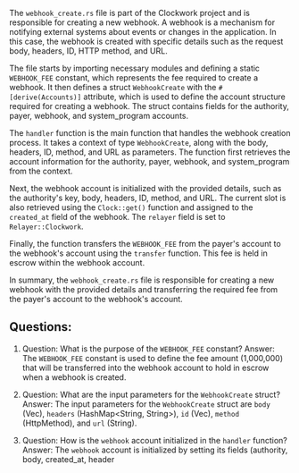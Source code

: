 The `webhook_create.rs` file is part of the Clockwork project and is responsible for creating a new webhook. A webhook is a mechanism for notifying external systems about events or changes in the application. In this case, the webhook is created with specific details such as the request body, headers, ID, HTTP method, and URL.

The file starts by importing necessary modules and defining a static `WEBHOOK_FEE` constant, which represents the fee required to create a webhook. It then defines a struct `WebhookCreate` with the `#[derive(Accounts)]` attribute, which is used to define the account structure required for creating a webhook. The struct contains fields for the authority, payer, webhook, and system_program accounts.

The `handler` function is the main function that handles the webhook creation process. It takes a context of type `WebhookCreate`, along with the body, headers, ID, method, and URL as parameters. The function first retrieves the account information for the authority, payer, webhook, and system_program from the context.

Next, the webhook account is initialized with the provided details, such as the authority's key, body, headers, ID, method, and URL. The current slot is also retrieved using the `Clock::get()` function and assigned to the `created_at` field of the webhook. The `relayer` field is set to `Relayer::Clockwork`.

Finally, the function transfers the `WEBHOOK_FEE` from the payer's account to the webhook's account using the `transfer` function. This fee is held in escrow within the webhook account.

In summary, the `webhook_create.rs` file is responsible for creating a new webhook with the provided details and transferring the required fee from the payer's account to the webhook's account.
## Questions: 
 1. Question: What is the purpose of the `WEBHOOK_FEE` constant?
   Answer: The `WEBHOOK_FEE` constant is used to define the fee amount (1,000,000) that will be transferred into the webhook account to hold in escrow when a webhook is created.

2. Question: What are the input parameters for the `WebhookCreate` struct?
   Answer: The input parameters for the `WebhookCreate` struct are `body` (Vec<u8>), `headers` (HashMap<String, String>), `id` (Vec<u8>), `method` (HttpMethod), and `url` (String).

3. Question: How is the `webhook` account initialized in the `handler` function?
   Answer: The `webhook` account is initialized by setting its fields (authority, body, created_at, header